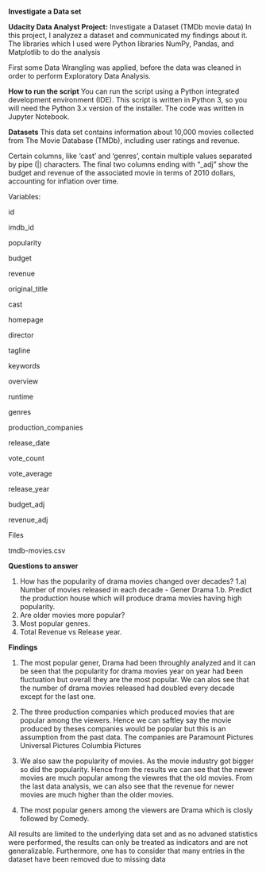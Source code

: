 **Investigate a Data set**

**Udacity Data Analyst Project:** Investigate a Dataset (TMDb movie data)
In this project, I analyzez a dataset and communicated my findings about it. The libraries which I used were Python libraries NumPy, Pandas, and Matplotlib to do the analysis

First some Data Wrangling was applied, before the data was cleaned in order to perform Exploratory Data Analysis.

**How to run the script**
You can run the script using a Python integrated development environment (IDE). This script is written in Python 3, so you will need the Python 3.x version of the installer. The code was written in Jupyter Notebook.

**Datasets**
This data set contains information about 10,000 movies collected from The Movie Database (TMDb), including user ratings and revenue.

Certain columns, like ‘cast’ and ‘genres’, contain multiple values separated by pipe (|) characters. The final two columns ending with “_adj” show the budget and revenue of the associated movie in terms of 2010 dollars, accounting for inflation over time.

Variables:

id

imdb_id

popularity

budget

revenue

original_title

cast

homepage

director

tagline

keywords

overview

runtime

genres

production_companies

release_date

vote_count

vote_average

release_year

budget_adj

revenue_adj

Files

tmdb-movies.csv

**Questions to answer**
1) How has the popularity of drama movies changed over decades?
1.a) Number of movies released in each decade - Gener Drama
1.b. Predict the production house which will produce drama movies having high popularity.
2) Are older movies more popular?
3) Most popular genres.
4) Total Revenue vs Release year.

**Findings**

1) The most popular gener, Drama had been throughly analyzed and it can be seen that the popularity for drama movies year on    year had been fluctuation but overall they are the most popular. We can alos see that the number of drama movies released    had doubled every decade except for the last one.

2) The three production companies which produced movies that are popular among the viewers. Hence we can saftley say the        movie produced by theses companies would be popular but this is an assumption from the past data. The companies are
   Paramount Pictures
   Universal Pictures
   Columbia Pictures

3) We also saw the popularity of movies. As the movie industry got bigger so did the popularity. Hence from the results we      can see that the newer movies are much popular among the viewres that the old movies. From the last data analysis, we can    also see that the revenue for newer movies are much higher than the older movies.
   
4) The most popular geners among the viewers are Drama which is closly followed by Comedy.

All results are limited to the underlying data set and as no advaned statistics were performed, the results can only be treated as indicators and are not generalizable. Furthermore, one has to consider that many entries in the dataset have been removed due to missing data
